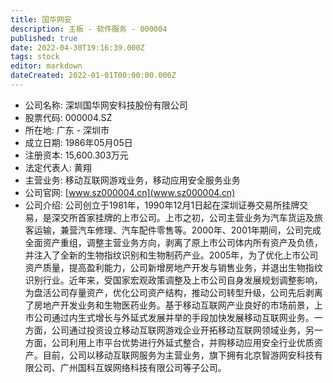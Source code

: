 ```yaml
---
title: 国华网安
description: 主板 - 软件服务 - 000004
published: true
date: 2022-04-30T19:16:39.000Z
tags: stock
editor: markdown
dateCreated: 2022-01-01T00:00:00.000Z
---
```


- 公司名称: 深圳国华网安科技股份有限公司
- 股票代码: 000004.SZ
- 所在地: 广东 - 深圳市
- 成立日期: 1986年05月05日
- 注册资本: 15,600.303万元
- 法定代表人: 黄翔
- 主营业务: 移动互联网游戏业务，移动应用安全服务业务
- 公司官网: [www.sz000004.cn](www.sz000004.cn)
- 公司介绍: 公司创立于1981年，1990年12月1日起在深圳证券交易所挂牌交易，是深交所首家挂牌的上市公司。上市之初，公司主营业务为汽车货运及旅客运输，兼营汽车修理、汽车配件零售等。2000年、2001年期间，公司完成全面资产重组，调整主营业务方向，剥离了原上市公司体内所有资产及负债，并注入了全新的生物指纹识别和生物制药产业。2005年，为了优化上市公司资产质量，提高盈利能力，公司新增房地产开发与销售业务，并退出生物指纹识别行业。近年来，受国家宏观政策调整及上市公司自身发展规划调整影响，为盘活公司存量资产，优化公司资产结构，推动公司转型升级，公司先后剥离了房地产开发业务和生物医药业务。基于移动互联网产业良好的市场前景，上市公司通过内生式增长与外延式发展并举的手段加快发展移动互联网业务。一方面，公司通过投资设立移动互联网游戏企业开拓移动互联网领域业务，另一方面，公司利用上市平台优势进行外延式整合，并购移动应用安全行业优质资产。目前，公司以移动互联网服务为主营业务，旗下拥有北京智游网安科技有限公司、广州国科互娱网络科技有限公司等子公司。


